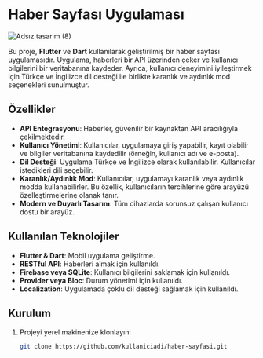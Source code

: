 # Haber Sayfası Uygulaması

![Adsız tasarım (8)](https://github.com/user-attachments/assets/5a7deabe-8de1-46c2-a03b-6e97e222ec9b)

Bu proje, **Flutter** ve **Dart** kullanılarak geliştirilmiş bir haber sayfası uygulamasıdır. Uygulama, haberleri bir API üzerinden çeker ve kullanıcı bilgilerini bir veritabanına kaydeder. Ayrıca, kullanıcı deneyimini iyileştirmek için Türkçe ve İngilizce dil desteği ile birlikte karanlık ve aydınlık mod seçenekleri sunulmuştur.

## Özellikler

- **API Entegrasyonu**: Haberler, güvenilir bir kaynaktan API aracılığıyla çekilmektedir.
- **Kullanıcı Yönetimi**: Kullanıcılar, uygulamaya giriş yapabilir, kayıt olabilir ve bilgiler veritabanına kaydedilir (örneğin, kullanıcı adı ve e-posta).
- **Dil Desteği**: Uygulama Türkçe ve İngilizce olarak kullanılabilir. Kullanıcılar istedikleri dili seçebilir.
- **Karanlık/Aydınlık Mod**: Kullanıcılar, uygulamayı karanlık veya aydınlık modda kullanabilirler. Bu özellik, kullanıcıların tercihlerine göre arayüzü özelleştirmelerine olanak tanır.
- **Modern ve Duyarlı Tasarım**: Tüm cihazlarda sorunsuz çalışan kullanıcı dostu bir arayüz.

## Kullanılan Teknolojiler

- **Flutter & Dart**: Mobil uygulama geliştirme.
- **RESTful API**: Haberleri almak için kullanıldı.
- **Firebase veya SQLite**: Kullanıcı bilgilerini saklamak için kullanıldı.
- **Provider veya Bloc**: Durum yönetimi için kullanıldı.
- **Localization**: Uygulamada çoklu dil desteği sağlamak için kullanıldı.

## Kurulum

1. Projeyi yerel makinenize klonlayın:
   ```bash
   git clone https://github.com/kullaniciadi/haber-sayfasi.git
